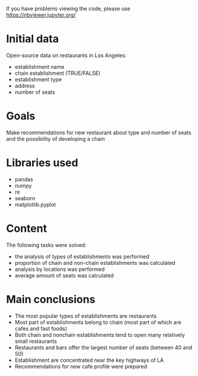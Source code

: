 If you have problems viewing the code, please use https://nbviewer.jupyter.org/
# Initial data
Open-source data on restaurants in Los Angeles:
- establishment name
- chain establishment (TRUE/FALSE)
- establishment type
- address
- number of seats
# Goals
Make recommendations for new restaurant about type and number of seats and the possibility of developing a chain
# Libraries used
- pandas
- numpy
- re
- seaborn
- matplotlib.pyplot
# Content
The following tasks were solved:
 - the analysis of types of establishments was performed
 - proportion of chain and non-chain establishments was calculated
 - analysis by locations was performed
 - average amount of seats was calculated
# Main conclusions
- The most popular types of establishments are restaurants
- Most part of establishments belong to chain (most part of which are cafes and fast foods)
- Both chain and nonchain establishments tend to open many relatively small restaurants
- Restaurants and bars offer the largest number of seats (between 40 and 50)
- Establishment are concentrated near the key highways of LA
- Recommendations for new cafe profile were prepared
